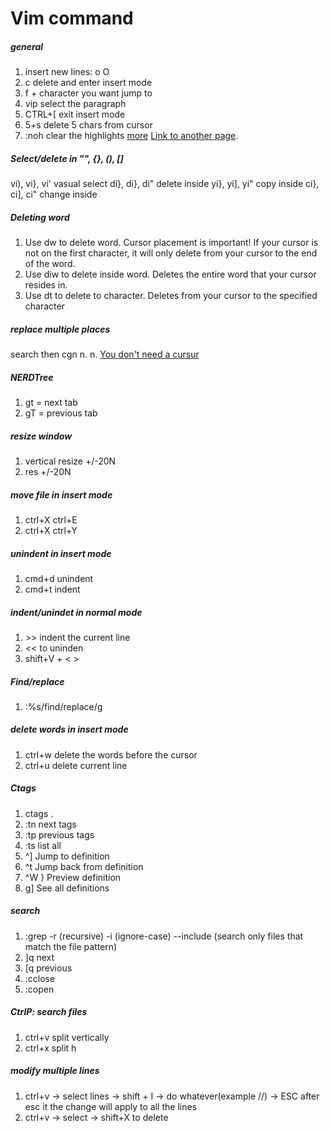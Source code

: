 # Vim command

##### general
1. insert new lines: o O
2. c delete and enter insert mode
3. f + character you want jump to
4. vip  select the paragraph
5. CTRL+\[  exit insert mode
6. 5+s delete 5 chars from cursor
7. :noh clear the highlights
[more](http://www.worldtimzone.com/res/vi.html)
[Link to another page](https://www.keycdn.com/blog/vim-commands).

##### Select/delete in "", {}, (), []
vi), vi}, vi' vasual select
di}, di}, di"  delete inside
yi}, yi], yi"  copy inside 
ci}, ci], ci"  change inside

##### Deleting word
1. Use dw to delete word. Cursor placement is important! If your cursor is not on the first character, it will only delete from your cursor to the end of the word.
2. Use diw to delete inside word. Deletes the entire word that your cursor resides in.
3. Use dt<char> to delete to character. Deletes from your cursor to the specified character


##### replace multiple places
search then cgn n. n.
[You don't need a cursur](https://medium.com/@schtoeffel/you-don-t-need-more-than-one-cursor-in-vim-2c44117d51db)

##### NERDTree
1. gt = next tab
2. gT = previous tab

##### resize window
1. vertical resize +/-20N
2. res +/-20N

##### move file in insert mode
1. ctrl+X ctrl+E
2. ctrl+X ctrl+Y

##### unindent in insert mode
1. cmd+d unindent
2. cmd+t indent

##### indent/unindet in normal mode
1. \>\> indent the current line
2. \<\< to uninden
2. shift+V + < >

##### Find/replace
1. :%s/find/replace/g 

##### delete words in insert mode
1. ctrl+w delete the words before the cursor
2. ctrl+u delete current line

##### Ctags
1. ctags . 
2. :tn next tags      
3. :tp previous tags   
4. :ts list all  
5. ^]	Jump to definition
6. ^t	Jump back from definition
7. ^W }	Preview definition
8. g]	See all definitions

##### search
1. :grep  -r (recursive) -i (ignore-case) --include (search only files that match the file pattern)
2. ]q next
3. [q previous
4. :cclose
5. :copen

##### CtrlP: search files
1. ctrl+v split vertically
2. ctrl+x split h

##### modify multiple lines
1. ctrl+v -> select lines -> shift + I -> do whatever(example //) -> ESC after esc it the change will apply to all the lines
2. ctrl+v -> select -> shift+X to delete
